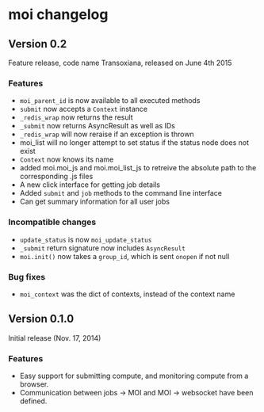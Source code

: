 # moi changelog

## Version 0.2

Feature release, code name Transoxiana, released on June 4th 2015

### Features
* `moi_parent_id` is now available to all executed methods
* `submit` now accepts a `Context` instance
* `_redis_wrap` now returns the result
* `_submit` now returns AsyncResult as well as IDs
* `_redis_wrap` will now reraise if an exception is thrown
* moi_list will no longer attempt to set status if the status node does not exist
* `Context` now knows its name
* added moi.moi_js and moi.moi_list_js to retreive the absolute path to the 
    corresponding .js files
* A new click interface for getting job details
* Added `submit` and `job` methods to the command line interface
* Can get summary information for all user jobs

### Incompatible changes
* `update_status` is now `moi_update_status`
* `_submit` return signature now includes `AsyncResult`
* `moi.init()` now takes a `group_id`, which is sent `onopen` if not null

### Bug fixes
* `moi_context` was the dict of contexts, instead of the context name

## Version 0.1.0

Initial release (Nov. 17, 2014)

### Features
* Easy support for submitting compute, and monitoring compute from a browser.
* Communication between jobs -> MOI and MOI -> websocket have been defined.
